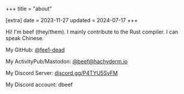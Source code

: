 +++
title = "about"

[extra]
date = 2023-11-27
updated = 2024-07-17
+++

Hi! I'm beef (they/them). I mainly contribute to the Rust compiler. I can speak Chinese.

My GitHub: [@fee1-dead](https://github.com/fee1-dead)

My ActivityPub/Mastodon: <a href="https://hachyderm.io/@beef" rel="me">@beef@hachyderm.io</a>

My Discord Server: [discord.gg/P4TYU5SyFM](discord.gg/P4TYU5SyFM)

My Discord account: dbeef